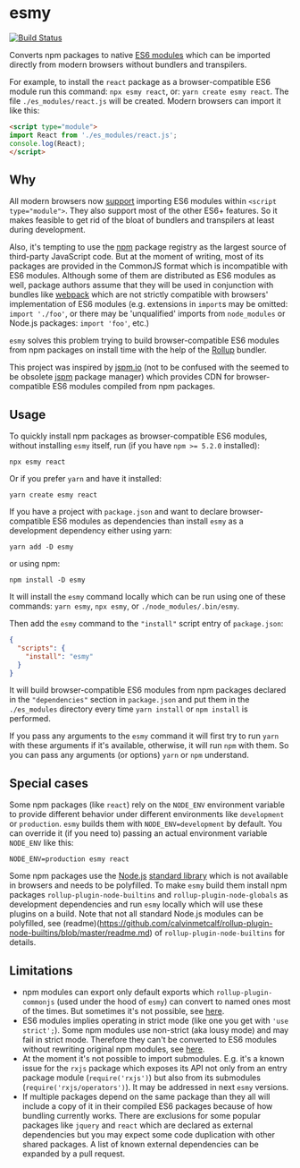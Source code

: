 # esmy

[![Build Status](https://travis-ci.com/sgtpep/esmy.svg?branch=master)](https://travis-ci.com/sgtpep/esmy)

Converts npm packages to native [ES6 modules](http://exploringjs.com/es6/ch_modules.html) which can be imported directly from modern browsers without bundlers and transpilers.

For example, to install the `react` package as a browser-compatible ES6 module run this command: `npx esmy react`, or: `yarn create esmy react`. The file `./es_modules/react.js` will be created. Modern browsers can import it like this:

```html
<script type="module">
import React from './es_modules/react.js';
console.log(React);
</script>
```

## Why

All modern browsers now [support](https://caniuse.com/#feat=es6-module) importing ES6 modules within `<script type="module">`. They also support most of the other ES6+ features. So it makes feasible to get rid of the bloat of bundlers and transpilers at least during development.

Also, it's tempting to use the [npm](https://www.npmjs.com/) package registry as the largest source of third-party JavaScript code. But at the moment of writing, most of its packages are provided in the CommonJS format which is incompatible with ES6 modules. Although some of them are distributed as ES6 modules as well, package authors assume that they will be used in conjunction with bundles like [webpack](https://webpack.js.org/) which are not strictly compatible with browsers' implementation of ES6 modules (e.g. extensions in `import`s may be omitted: `import './foo'`, or there may be 'unqualified' imports from `node_modules` or Node.js packages: `import 'foo'`, etc.)

`esmy` solves this problem trying to build browser-compatible ES6 modules from npm packages on install time with the help of the [Rollup](https://rollupjs.org/guide/en) bundler.

This project was inspired by [jspm.io](https://jspm.io/) (not to be confused with the seemed to be obsolete [jspm](https://jspm.org/) package manager) which provides CDN for browser-compatible ES6 modules compiled from npm packages.

## Usage

To quickly install npm packages as browser-compatible ES6 modules, without installing `esmy` itself, run (if you have `npm >= 5.2.0` installed):

```shell
npx esmy react
```

Or if you prefer `yarn` and have it installed:

```shell
yarn create esmy react
```

If you have a project with `package.json` and want to declare browser-compatible ES6 modules as dependencies than install `esmy` as a development dependency either using yarn:

```shell
yarn add -D esmy
```

or using npm:

```shell
npm install -D esmy
```

It will install the `esmy` command locally which can be run using one of these commands: `yarn esmy`, `npx esmy`, or `./node_modules/.bin/esmy`.

Then add the `esmy` command to the `"install"` script entry of `package.json`:

```json
{
  "scripts": {
    "install": "esmy"
  }
}
```

It will build browser-compatible ES6 modules from npm packages declared in the `"dependencies"` section in `package.json` and put them in the `./es_modules` directory every time `yarn install` or `npm install` is performed.

If you pass any arguments to the `esmy` command it will first try to run `yarn` with these arguments if it's available, otherwise, it will run `npm` with them. So you can pass any arguments (or options) `yarn` or `npm` understand.

## Special cases

Some npm packages (like `react`) rely on the `NODE_ENV` environment variable to provide different behavior under different environments like `development` or `production`. `esmy` builds them with `NODE_ENV=development` by default. You can override it (if you need to) passing an actual environment variable `NODE_ENV` like this:

```shell
NODE_ENV=production esmy react
```

Some npm packages use the [Node.js](https://nodejs.org/) [standard library](https://nodejs.org/api/index.html) which is not available in browsers and needs to be polyfilled. To make `esmy` build them install npm packages `rollup-plugin-node-builtins` and `rollup-plugin-node-globals` as development dependencies and run `esmy` locally which will use these plugins on a build. Note that not all standard Node.js modules can be polyfilled, see (readme)(https://github.com/calvinmetcalf/rollup-plugin-node-builtins/blob/master/readme.md) of `rollup-plugin-node-builtins` for details.

## Limitations

- npm modules can export only default exports which `rollup-plugin-commonjs` (used under the hood of `esmy`) can convert to named ones most of the times. But sometimes it's not possible, see [here](https://github.com/rollup/rollup-plugin-commonjs#custom-named-exports).
- ES6 modules implies operating in strict mode (like one you get with `'use strict';`). Some npm modules use non-strict (aka lousy mode) and may fail in strict mode. Therefore they can't be converted to ES6 modules without rewriting original npm modules, see [here](https://github.com/rollup/rollup-plugin-commonjs#strict-mode).
- At the moment it's not possible to import submodules. E.g. it's a known issue for the `rxjs` package which exposes its API not only from an entry package module (`require('rxjs')`) but also from its submodules (`require('rxjs/operators')`). It may be addressed in next `esmy` versions.
- If multiple packages depend on the same package than they all will include a copy of it in their compiled ES6 packages because of how bundling currently works. There are exclusions for some popular packages like `jquery` and `react` which are declared as external dependencies but you may expect some code duplication with other shared packages. A list of known external dependencies can be expanded by a pull request.
